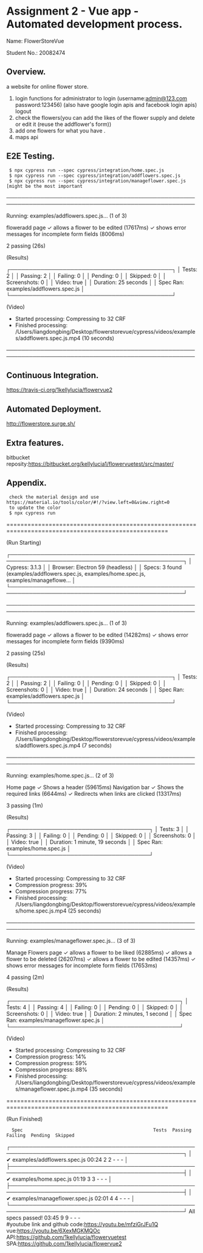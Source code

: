 # Assignment 2 - Vue app - Automated development process.

Name: FlowerStoreVue

Student No.:  20082474

## Overview.
a website for online flower store.
1. login functions for administrator to login (username:admin@123.com password:123456)
 (also have google login apis and facebook login apis)
   logout
2. check the flowers(you can add the likes of the flower supply and delete or edit it (reuse the addflower's form))
3. add one flowers for what you have .
4. maps api
## E2E Testing.
     $ npx cypress run --spec cypress/integration/home.spec.js
     $ npx cypress run --spec cypress/integration/addflowers.spec.js
     $ npx cypress run --spec cypress/integration/manageflower.spec.js  [might be the most important
     

────────────────────────────────────────────────────────────────────────────────────────────────────
                                                                                                    
  Running: examples/addflowers.spec.js...                                                  (1 of 3) 


  floweradd page
    ✓ allows a flower to be edited (17617ms)
    ✓ shows error messages for incomplete form fields (8006ms)


  2 passing (26s)


  (Results)

  ┌───────────────────────────────────────────┐
  │ Tests:        2                           │
  │ Passing:      2                           │
  │ Failing:      0                           │
  │ Pending:      0                           │
  │ Skipped:      0                           │
  │ Screenshots:  0                           │
  │ Video:        true                        │
  │ Duration:     25 seconds                  │
  │ Spec Ran:     examples/addflowers.spec.js │
  └───────────────────────────────────────────┘


  (Video)

  - Started processing:   Compressing to 32 CRF
  - Finished processing:  /Users/liangdongbing/Desktop/flowerstorevue/cypress/videos/examples/addflowers.spec.js.mp4 (10 seconds)


────────────────────────────────────────────────────────────────────────────────────────────────────
                                                                                                    

## Continuous Integration.

https://travis-ci.org/1kellylucia/flowervue2

## Automated Deployment.


http://flowerstore.surge.sh/

## Extra features.

bitbucket reposity:https://bitbucket.org/kellylucia1/flowervuetest/src/master/

## Appendix.
 
     check the material design and use https://material.io/tools/color/#!/?view.left=0&view.right=0
     to update the color
     $ npx cypress run 
     
====================================================================================================

  (Run Starting)

  ┌────────────────────────────────────────────────────────────────────────────────────────────────┐
  │ Cypress:    3.1.3                                                                              │
  │ Browser:    Electron 59 (headless)                                                             │
  │ Specs:      3 found (examples/addflowers.spec.js, examples/home.spec.js, examples/manageflowe… │
  └────────────────────────────────────────────────────────────────────────────────────────────────┘


────────────────────────────────────────────────────────────────────────────────────────────────────
                                                                                                    
  Running: examples/addflowers.spec.js...                                                  (1 of 3) 


  floweradd page
    ✓ allows a flower to be edited (14282ms)
    ✓ shows error messages for incomplete form fields (9390ms)


  2 passing (25s)


  (Results)

  ┌───────────────────────────────────────────┐
  │ Tests:        2                           │
  │ Passing:      2                           │
  │ Failing:      0                           │
  │ Pending:      0                           │
  │ Skipped:      0                           │
  │ Screenshots:  0                           │
  │ Video:        true                        │
  │ Duration:     24 seconds                  │
  │ Spec Ran:     examples/addflowers.spec.js │
  └───────────────────────────────────────────┘


  (Video)

  - Started processing:   Compressing to 32 CRF
  - Finished processing:  /Users/liangdongbing/Desktop/flowerstorevue/cypress/videos/examples/addflowers.spec.js.mp4 (7 seconds)


────────────────────────────────────────────────────────────────────────────────────────────────────
                                                                                                    
  Running: examples/home.spec.js...                                                        (2 of 3) 


  Home page
    ✓ Shows a header (59615ms)
    Navigation bar
      ✓ Shows the required links (6644ms)
      ✓ Redirects when links are clicked (13317ms)


  3 passing (1m)


  (Results)

  ┌─────────────────────────────────────┐
  │ Tests:        3                     │
  │ Passing:      3                     │
  │ Failing:      0                     │
  │ Pending:      0                     │
  │ Skipped:      0                     │
  │ Screenshots:  0                     │
  │ Video:        true                  │
  │ Duration:     1 minute, 19 seconds  │
  │ Spec Ran:     examples/home.spec.js │
  └─────────────────────────────────────┘


  (Video)

  - Started processing:   Compressing to 32 CRF
  - Compression progress:  39%
  - Compression progress:  77%
  - Finished processing:  /Users/liangdongbing/Desktop/flowerstorevue/cypress/videos/examples/home.spec.js.mp4 (25 seconds)


────────────────────────────────────────────────────────────────────────────────────────────────────
                                                                                                    
  Running: examples/manageflower.spec.js...                                                (3 of 3) 


  Manage Flowers page
    ✓ allows a flower to be liked (62885ms)
    ✓ allows a flower to be deleted (26207ms)
    ✓ allows a flower to be edited (14357ms)
    ✓ shows error messages for incomplete form fields (17653ms)


  4 passing (2m)


  (Results)

  ┌─────────────────────────────────────────────┐
  │ Tests:        4                             │
  │ Passing:      4                             │
  │ Failing:      0                             │
  │ Pending:      0                             │
  │ Skipped:      0                             │
  │ Screenshots:  0                             │
  │ Video:        true                          │
  │ Duration:     2 minutes, 1 second           │
  │ Spec Ran:     examples/manageflower.spec.js │
  └─────────────────────────────────────────────┘


  (Video)

  - Started processing:   Compressing to 32 CRF
  - Compression progress:  14%
  - Compression progress:  59%
  - Compression progress:  88%
  - Finished processing:  /Users/liangdongbing/Desktop/flowerstorevue/cypress/videos/examples/manageflower.spec.js.mp4 (35 seconds)


====================================================================================================

  (Run Finished)


      Spec                                                Tests  Passing  Failing  Pending  Skipped 
  ┌────────────────────────────────────────────────────────────────────────────────────────────────┐
  │ ✔ examples/addflowers.spec.js               00:24        2        2        -        -        - │
  ├────────────────────────────────────────────────────────────────────────────────────────────────┤
  │ ✔ examples/home.spec.js                     01:19        3        3        -        -        - │
  ├────────────────────────────────────────────────────────────────────────────────────────────────┤
  │ ✔ examples/manageflower.spec.js             02:01        4        4        -        -        - │
  └────────────────────────────────────────────────────────────────────────────────────────────────┘
    All specs passed!                           03:45        9        9        -        -        -  
 #youtube link and github
 code:https://youtu.be/mfziGrJFu1Q
 vue:https://youtu.be/6XexMGKMQOc
 API:https://github.com/1kellylucia/flowervuetest
 SPA:https://github.com/1kellylucia/flowervue2
